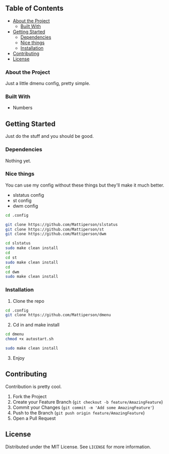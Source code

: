 <!-- TABLE OF CONTENTS -->
## Table of Contents

* [About the Project](#about-the-project)
  * [Built With](#built-with)
* [Getting Started](#getting-started)
  * [Dependencies](#dependencies)
  * [Nice things](#nice-things)
  * [Installation](#installation)
* [Contributing](#contributing)
* [License](#license)



### About the Project
Just a little dmenu config, pretty simple.



### Built With
* Numbers



<!-- GETTING STARTED -->
## Getting Started

Just do the stuff and you should be good.



### Dependencies
Nothing yet.



### Nice things

You can use my config without these things but they'll make it much better.
* slstatus config
* st config
* dwm config
```sh
cd .config
```
```sh
git clone https://github.com/Mattiperson/slstatus
git clone https://github.com/Mattiperson/st
git clone https://github.com/Mattiperson/dwm
```
```sh
cd slstatus
sudo make clean install
cd
cd st
sudo make clean install
cd
cd dwm
sudo make clean install
```

### Installation

1. Clone the repo
```sh
cd .config
git clone https://github.com/Mattiperson/dmenu
```
2. Cd in and make install
```sh
cd dmenu
chmod +x autostart.sh
```
```sh
sudo make clean install
```
3. Enjoy



<!-- CONTRIBUTING -->
## Contributing

Contribution is pretty cool.

1. Fork the Project
2. Create your Feature Branch (`git checkout -b feature/AmazingFeature`)
3. Commit your Changes (`git commit -m 'Add some AmazingFeature'`)
4. Push to the Branch (`git push origin feature/AmazingFeature`)
5. Open a Pull Request



<!-- LICENSE -->
## License

Distributed under the MIT License. See `LICENSE` for more information.
